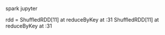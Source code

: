 spark jupyter 

rdd = ShuffledRDD[11] at reduceByKey at <console>:31
ShuffledRDD[11] at reduceByKey at <console>:31
